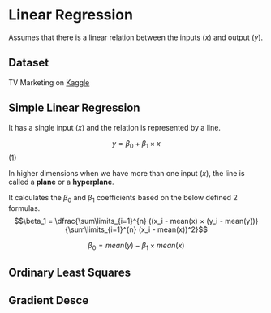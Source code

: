 # Linear Regression
Assumes that there is a linear relation between the inputs $(x)$ and output $(y)$.

## Dataset
TV Marketing on [Kaggle](https://www.kaggle.com/datasets/devzohaib/tvmarketingcsv)

## Simple Linear Regression
It has a single input $(x)$ and the relation is represented by a line. 

$$
  y = \beta_0 + \beta_1×x
$$ (1)

In higher dimensions when we have more than one input $(x)$, the line is called a **plane** or a **hyperplane**.

It calculates the $\beta_0$ and $\beta_1$ coefficients based on the below defined 2 formulas. 
$$\beta_1 = \dfrac{\sum\limits_{i=1}^{n} ((x_i - mean(x) × (y_i - mean(y))}{\sum\limits_{i=1}^{n} (x_i - mean(x))^2}$$

$$\beta_0 = mean(y) − \beta_1 × mean(x)$$



## Ordinary Least Squares

## Gradient Desce
